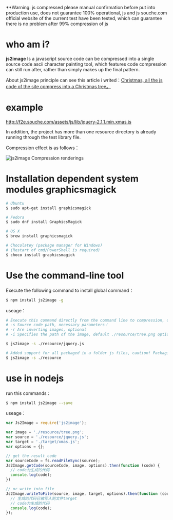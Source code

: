 **Warning: js compressed please manual confirmation before put into production use, does not guarantee 100% operational, js and js souche.com official website of the current test have been tested, which can guarantee there is no problem after 99% compression of js

# who am i?

**js2image** Is a javascript source code can be compressed into a single source code ascii character painting tool, which features code compression can still run after, rather than simply makes up the final pattern.

About js2image principle can see this article i writed：[Christmas, all the js code of the site  compress  into a Christmas tree。](http://zhuanlan.zhihu.com/yutou/20439979)

# example

http://f2e.souche.com/assets/js/lib/jquery-2.1.1.min.xmas.js

In addition, the project has more than one resource directory is already running through the test library file.

Compression effect is as follows：

![js2image Compression renderings](http://7o52oq.com2.z0.glb.qiniucdn.com/Slice%201.png)


# Installation dependent system modules graphicsmagick

```bash
# Ubuntu
$ sudo apt-get install graphicsmagick

# Fedora
$ sudo dnf install GraphicsMagick

# OS X
$ brew install graphicsmagick

# Chocolatey (package manager for Windows)
# (Restart of cmd/PowerShell is required)
$ choco install graphicsmagick
```

# Use the command-line tool

Execute the following command to install global command：

```bash
$ npm install js2image -g
```

useage：

```bash
# Execute this command directly from the command line to compression, default compress a file with the extension xmas.js。
# -s Source code path, necessary parameters！
# -r Are inverting images, optional
# -i Specifies the path of the image, default ./resource/tree.png optional

$ js2image -s ./resource/jquery.js

# Added support for all packaged in a folder js files, caution! Packaging does not guarantee js100% after running properly, through manual testing to confirm.
$ js2image -s ./resource
```

# use in nodejs

run this commands：

```bash
$ npm install js2image --save
```

useage：

```javascript
var Js2Image = require('js2image');

var image = './resource/tree.png';
var source = './resource/jquery.js';
var target = './target/xmas.js';
var options = {};

// get the result code
var sourceCode = fs.readFileSync(source);
Js2Image.getCode(sourceCode, image, options).then(function (code) {
  // code为生成的代码
  console.log(code);
})

// or write into file
Js2Image.writeToFile(source, image, target, options).then(function (code) {
  // 生成的代码已被写入到文件target
  // code为生成的代码
  console.log(code);
});
```
